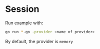 # Session

Run example with:

```bash
go run *.go -provider <name of provider>
```

By default, the provider is `memory`
